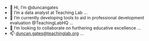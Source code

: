 - 👋 Hi, I’m @duncangates
- 👀 I’m a data analyst at Teaching Lab ...
- 🌱 I’m currently developing tools to aid in professional development evaluation @TeachingLabHQ ...
- 💞️ I’m looking to collaborate on furthering educative excellence ...
- 📫 duncan.gates@teachinglab.org  ...

<!---
duncangates/duncangates is a ✨ special ✨ repository because its `README.md` (this file) appears on your GitHub profile.
You can click the Preview link to take a look at your changes.
--->
